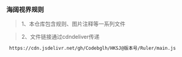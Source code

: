 ### 海阔视界规则

> 1、本仓库包含规则、图片注释等一系列文件

> 2、文件链接通过cdndeliver传递

```html
 https://cdn.jsdelivr.net/gh/Codebglh/HKSJ@版本号/Ruler/main.js
 ```
